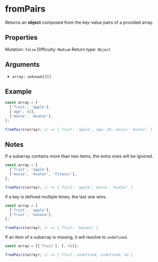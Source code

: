 # fromPairs

Returns an **object** composed from the key-value pairs of a provided array.

## Properties

Mutation: `false`
Difficulty: `Medium`
Return type: `Object`

## Arguments

- `array: unknown[][]`

## Example

```typescript
const array = [
  ['fruit', 'apple'],
  ['age', 42],
  ['movie', 'Avatar'],
];

fromPairs(array); // => { fruit: 'apple', age: 42, movie: 'Avatar' }
```

## Notes

If a subarray contains more than two items, the extra ones will be ignored.

```typescript
const array = [
  ['fruit', 'apple'],
  ['movie', 'Avatar', 'Titanic'],
];

fromPairs(array); // => { fruit: 'apple', movie: 'Avatar' }
```

if a key is defined multiple times, the last one wins.

```typescript
const array = [
  ['fruit', 'apple'],
  ['fruit', 'banana'],
];

fromPairs(array); // => { fruit: 'banana' }
```

If an item of a subarray is missing, it will resolve to `undefined`.

```typescript
const array = [['fruit'], [, 42]];

fromPairs(array); // => { fruit: undefined, undefined: 42 }
```
